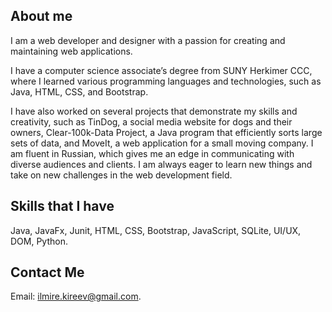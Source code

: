 ## About me
I am a web developer and designer with a passion for creating and maintaining web applications. 

I have a computer science associate’s degree from SUNY Herkimer CCC, where I learned various programming languages and technologies, such as Java, HTML, CSS, and Bootstrap. 

I have also worked on several projects that demonstrate my skills and creativity, such as TinDog, a social media website for dogs and their owners, 
Clear-100k-Data Project, a Java program that efficiently sorts large sets of data, and MoveIt, a web application for a small moving company. 
I am fluent in Russian, which gives me an edge in communicating with diverse audiences and clients. I am always eager to learn new things and take on new challenges in the web development field.

## Skills that I have
Java, JavaFx, Junit, HTML, CSS, Bootstrap, JavaScript, SQLite, UI/UX, DOM, Python.


## Contact Me
Email: ilmire.kireev@gmail.com.
